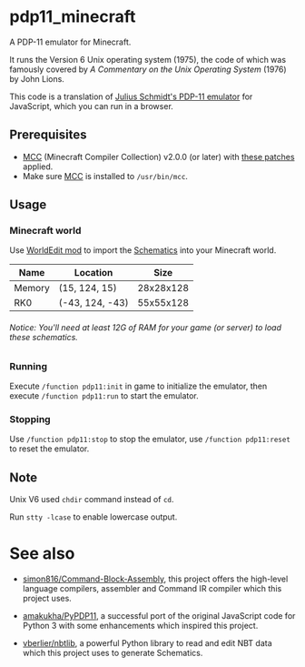 
pdp11_minecraft
===============================

A PDP-11 emulator for Minecraft.

It runs the Version 6 Unix operating system (1975), the code of which was famously covered by *A Commentary on the Unix Operating System* (1976) by John Lions.

This code is a translation of [Julius Schmidt's PDP-11 emulator][Julius-Schmidt-s-PDP-11-emu] for JavaScript, which you can run in a browser.

## Prerequisites

- [MCC][Command-Block-Assembly] (Minecraft Compiler Collection) v2.0.0 (or later) with [these patches][MCC-patches] applied.
- Make sure [MCC][Command-Block-Assembly] is installed to `/usr/bin/mcc`.

## Usage

### Minecraft world

Use [WorldEdit mod][WorldEdit] to import the [Schematics](schematics) into your Minecraft world.

| Name   | Location        | Size      |
|--------|-----------------|-----------|
| Memory | (15, 124, 15)   | 28x28x128 |
| RK0    | (-43, 124, -43) | 55x55x128 |

###### Notice: You'll need at least 12G of RAM for your game (or server) to load these schematics.

### Running

Execute `/function pdp11:init` in game to initialize the emulator, then execute `/function pdp11:run` to start the emulator.

### Stopping

Use `/function pdp11:stop` to stop the emulator, use `/function pdp11:reset` to reset the emulator.

## Note

Unix V6 used `chdir` command instead of `cd`.

Run `stty -lcase` to enable lowercase output.

# See also

- [simon816/Command-Block-Assembly][Command-Block-Assembly], this project offers the high-level language compilers, assembler and Command IR compiler which this project uses.

- [amakukha/PyPDP11][PyPDP11], a successful port of the original JavaScript code for Python 3 with some enhancements which inspired this project.

- [vberlier/nbtlib][nbtlib], a powerful Python library to read and edit NBT data which this project uses to generate Schematics.

[Julius-Schmidt-s-PDP-11-emu]: http://pdp11.aiju.de
[Command-Block-Assembly]: https://github.com/simon816/Command-Block-Assembly
[MCC-patches]: https://gist.github.com/ookiineko/2fdf2a419c98a926d147f5805ba52468
[WorldEdit]: https://enginehub.org/worldedit
[PyPDP11]: https://github.com/amakukha/PyPDP11
[nbtlib]: https://github.com/vberlier/nbtlib

